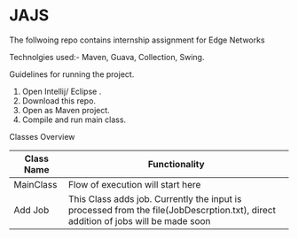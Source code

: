 # JAJS
The follwoing repo contains internship assignment for Edge Networks

Technolgies used:- Maven, Guava, Collection, Swing.

Guidelines for running the project.
1. Open Intellij/ Eclipse .
2. Download this repo.
3. Open as Maven project.
4. Compile and run main class.

Classes Overview

| Class Name | Functionality |
| ---------- | ------------- |
| MainClass | Flow of execution will start here |
| Add Job   | This Class adds job. Currently the input is processed from the file(JobDescrption.txt), direct addition of jobs will be made soon |
